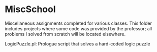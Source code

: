 # MiscSchool
Miscellaneous assignments completed for various classes. This folder includes projects where some code was provided by the professor; all problems I solved from scratch will be located elsewhere.

LogicPuzzle.pl: Prologue script that solves a hard-coded logic puzzle
